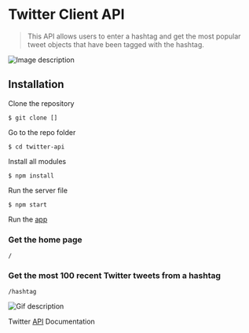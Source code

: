 # Twitter Client API
> This API allows users to enter a hashtag and get the most popular tweet objects that have been tagged with the hashtag.

![Image description](https://www.pngitem.com/pimgs/m/128-1283352_twitter-logo-hashtag-twitter-logo-with-hashtag-hd.png)

## Installation
Clone the repository

```
$ git clone []
```

Go to the repo folder

```
$ cd twitter-api
```

Install all modules

```
$ npm install
```

Run the server file

```
$ npm start
```

Run the [app](https://localhost:3000) 


### Get the home page
`/`

### Get the most 100 recent Twitter tweets from a hashtag
`/hashtag`

![Gif description](../public/twitter-hashtag.gif)


Twitter [API](https://developer.twitter.com/en/docs/tweets/search/api-reference/get-search-tweets) Documentation
